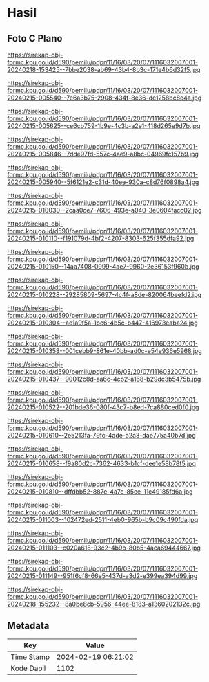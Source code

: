# Hasil

## Foto C Plano

https://sirekap-obj-formc.kpu.go.id/d590/pemilu/pdpr/11/16/03/20/07/1116032007001-20240218-153425--7bbe2038-ab69-43b4-8b3c-171e4b6d32f5.jpg

https://sirekap-obj-formc.kpu.go.id/d590/pemilu/pdpr/11/16/03/20/07/1116032007001-20240215-005540--7e6a3b75-2908-434f-8e36-de1258bc8e4a.jpg

https://sirekap-obj-formc.kpu.go.id/d590/pemilu/pdpr/11/16/03/20/07/1116032007001-20240215-005625--ce6cb759-1b9e-4c3b-a2e1-418d265e9d7b.jpg

https://sirekap-obj-formc.kpu.go.id/d590/pemilu/pdpr/11/16/03/20/07/1116032007001-20240215-005846--7dde97fd-557c-4ae9-a8bc-04969fc157b9.jpg

https://sirekap-obj-formc.kpu.go.id/d590/pemilu/pdpr/11/16/03/20/07/1116032007001-20240215-005940--5f6121e2-c31d-40ee-930a-c8d76f0898a4.jpg

https://sirekap-obj-formc.kpu.go.id/d590/pemilu/pdpr/11/16/03/20/07/1116032007001-20240215-010030--2caa0ce7-7606-493e-a040-3e0604facc02.jpg

https://sirekap-obj-formc.kpu.go.id/d590/pemilu/pdpr/11/16/03/20/07/1116032007001-20240215-010110--f191079d-4bf2-4207-8303-625f355dfa92.jpg

https://sirekap-obj-formc.kpu.go.id/d590/pemilu/pdpr/11/16/03/20/07/1116032007001-20240215-010150--14aa7408-0999-4ae7-9960-2e36153f960b.jpg

https://sirekap-obj-formc.kpu.go.id/d590/pemilu/pdpr/11/16/03/20/07/1116032007001-20240215-010228--29285809-5697-4c4f-a8de-820064beefd2.jpg

https://sirekap-obj-formc.kpu.go.id/d590/pemilu/pdpr/11/16/03/20/07/1116032007001-20240215-010304--ae1a9f5a-1bc6-4b5c-b447-416973eaba24.jpg

https://sirekap-obj-formc.kpu.go.id/d590/pemilu/pdpr/11/16/03/20/07/1116032007001-20240215-010358--001cebb9-861e-40bb-ad0c-e54e936e5968.jpg

https://sirekap-obj-formc.kpu.go.id/d590/pemilu/pdpr/11/16/03/20/07/1116032007001-20240215-010437--90012c8d-aa6c-4cb2-a168-b29dc3b5475b.jpg

https://sirekap-obj-formc.kpu.go.id/d590/pemilu/pdpr/11/16/03/20/07/1116032007001-20240215-010522--201bde36-080f-43c7-b8ed-7ca880ced0f0.jpg

https://sirekap-obj-formc.kpu.go.id/d590/pemilu/pdpr/11/16/03/20/07/1116032007001-20240215-010610--2e5213fa-79fc-4ade-a2a3-dae775a40b7d.jpg

https://sirekap-obj-formc.kpu.go.id/d590/pemilu/pdpr/11/16/03/20/07/1116032007001-20240215-010658--f9a80d2c-7362-4633-b1cf-dee1e58b78f5.jpg

https://sirekap-obj-formc.kpu.go.id/d590/pemilu/pdpr/11/16/03/20/07/1116032007001-20240215-010810--dffdbb52-887e-4a7c-85ce-11c49185fd6a.jpg

https://sirekap-obj-formc.kpu.go.id/d590/pemilu/pdpr/11/16/03/20/07/1116032007001-20240215-011003--102472ed-2511-4eb0-965b-b9c09c490fda.jpg

https://sirekap-obj-formc.kpu.go.id/d590/pemilu/pdpr/11/16/03/20/07/1116032007001-20240215-011103--c020a618-93c2-4b9b-80b5-4aca69444667.jpg

https://sirekap-obj-formc.kpu.go.id/d590/pemilu/pdpr/11/16/03/20/07/1116032007001-20240215-011149--951f6cf8-66e5-437d-a3d2-e399ea394d99.jpg

https://sirekap-obj-formc.kpu.go.id/d590/pemilu/pdpr/11/16/03/20/07/1116032007001-20240218-155232--8a0be8cb-5956-44ee-8183-a1360202132c.jpg


## Metadata

| Key        | Value               |
| ---------- | ------------------- |
| Time Stamp | 2024-02-19 06:21:02 |
| Kode Dapil | 1102                |




